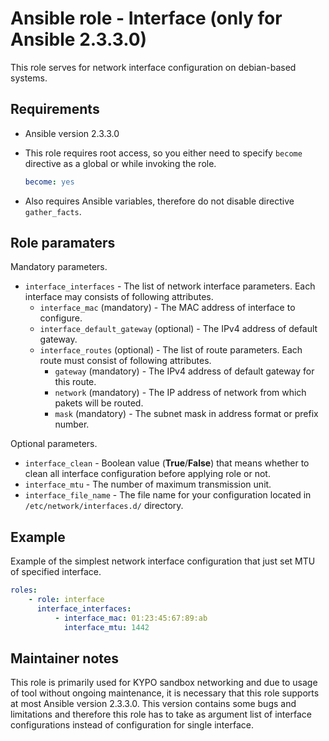 # Ansible role - Interface (only for Ansible 2.3.3.0)

This role serves for network interface configuration on debian-based systems.

## Requirements

* Ansible version 2.3.3.0

* This role requires root access, so you either need to specify `become` directive as a global or while invoking the role.

    ```yml
    become: yes
    ```
    
* Also requires Ansible variables, therefore do not disable directive `gather_facts`.

## Role paramaters

Mandatory parameters.

* `interface_interfaces` - The list of network interface parameters. Each interface may consists of following attributes.
    * `interface_mac` (mandatory) - The MAC address of interface to configure.    
    * `interface_default_gateway` (optional) - The IPv4 address of default gateway.
    * `interface_routes` (optional) - The list of route parameters. Each route must consist of following attributes.
        * `gateway` (mandatory) - The IPv4 address of default gateway for this route.
        * `network` (mandatory) - The IP address of network from which pakets will be routed.
        * `mask` (mandatory) - The subnet mask in address format or prefix number.

Optional parameters.

* `interface_clean` - Boolean value (**True**/**False**) that means whether to clean all interface configuration before applying role or not.
* `interface_mtu` - The number of maximum transmission unit.
* `interface_file_name` - The file name for your configuration located in `/etc/network/interfaces.d/` directory.

## Example

Example of the simplest network interface configuration that just set MTU of specified interface.

```yml
roles:
    - role: interface
      interface_interfaces:
          - interface_mac: 01:23:45:67:89:ab
            interface_mtu: 1442
```

## Maintainer notes

This role is primarily used for KYPO sandbox networking and due to usage
of tool without ongoing maintenance, it is necessary that this role supports
at most Ansible version 2.3.3.0. This version contains some bugs and limitations
and therefore this role has to take as argument list of interface configurations
instead of configuration for single interface.
